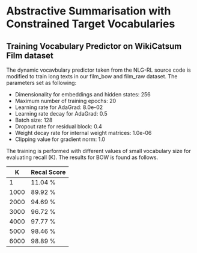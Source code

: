 # Abstractive Summarisation with Constrained Target Vocabularies

## Training Vocabulary Predictor on WikiCatsum Film dataset 
The dynamic vocavbulary predictor taken from the NLG-RL source code is modified to train long texts in our film_bow and film_raw dataset. The parameters set as following:

- Dimensionality for embeddings and hidden states: 256
- Maximum number of training epochs: 20
- Learning rate for AdaGrad: 8.0e-02
- Learning rate decay for AdaGrad: 0.5
- Batch size: 128
- Dropout rate for residual block: 0.4
- Weight decay rate for internal weight matrices: 1.0e-06
- Clipping value for gradient norm: 1.0

The training is performed with different values of small vocabulary size for evaluating recall (K). The results for BOW is found as follows.

|   K   | Recal Score |
| ----- | ----------- |
|   1   |   11.04 %   |
| 1000  |   89.92 %   |
| 2000  |   94.69 %   |
| 3000  |   96.72 %   |
| 4000  |   97.77 %   |
| 5000  |   98.46 %   |
| 6000  |   98.89 %   |

